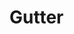 # Gutter

<ClientOnly>
<div id="annotated-text--gutters"></div>

<script setup>
//
import { gutters } from "@demo";
gutters('annotated-text--gutters')

</script>
</ClientOnly>
